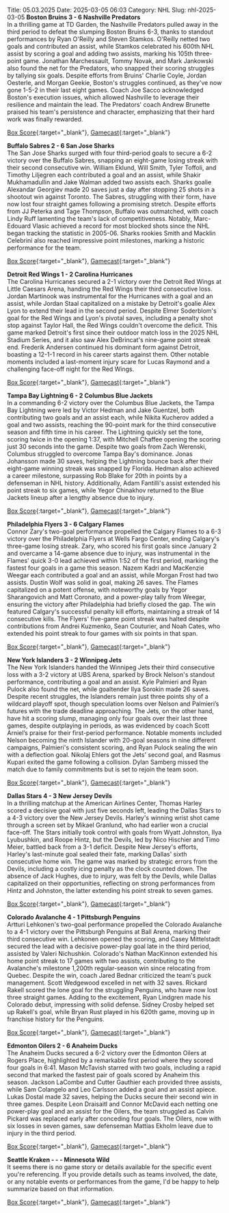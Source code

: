 Title: 05.03.2025
Date: 2025-03-05 06:03
Category: NHL 
Slug: nhl-2025-03-05 
**Boston Bruins 3 - 6 Nashville Predators**  
In a thrilling game at TD Garden, the Nashville Predators pulled away in the third period to defeat the slumping Boston Bruins 6-3, thanks to standout performances by Ryan O'Reilly and Steven Stamkos. O'Reilly netted two goals and contributed an assist, while Stamkos celebrated his 600th NHL assist by scoring a goal and adding two assists, marking his 105th three-point game. Jonathan Marchessault, Tommy Novak, and Mark Jankowski also found the net for the Predators, who snapped their scoring struggles by tallying six goals. Despite efforts from Bruins' Charlie Coyle, Jordan Oesterle, and Morgan Geekie, Boston's struggles continued, as they've now gone 1-5-2 in their last eight games. Coach Joe Sacco acknowledged Boston's execution issues, which allowed Nashville to leverage their resilience and maintain the lead. The Predators' coach Andrew Brunette praised his team's persistence and character, emphasizing that their hard work was finally rewarded. 

[Box Score](/gamecenter/nsh-vs-bos/2025/03/04/2024020973){:target="_blank"}, [Gamecast](https://www.nhl.com/news/nashville-predators-boston-bruins-game-recap-march-4){:target="_blank"}<br>

**Buffalo Sabres 2 - 6 San Jose Sharks**  
The San Jose Sharks surged with four third-period goals to secure a 6-2 victory over the Buffalo Sabres, snapping an eight-game losing streak with their second consecutive win. William Eklund, Will Smith, Tyler Toffoli, and Timothy Liljegren each contributed a goal and an assist, while Shakir Mukhamadullin and Jake Walman added two assists each. Sharks goalie Alexandar Georgiev made 20 saves just a day after stopping 25 shots in a shootout win against Toronto. The Sabres, struggling with their form, have now lost four straight games following a promising stretch. Despite efforts from JJ Peterka and Tage Thompson, Buffalo was outmatched, with coach Lindy Ruff lamenting the team's lack of competitiveness. Notably, Marc-Edouard Vlasic achieved a record for most blocked shots since the NHL began tracking the statistic in 2005-06. Sharks rookies Smith and Macklin Celebrini also reached impressive point milestones, marking a historic performance for the team. 

[Box Score](/gamecenter/sjs-vs-buf/2025/03/04/2024020974){:target="_blank"}, [Gamecast](https://www.nhl.com/news/san-jose-sharks-buffalo-sabres-game-recap-march-4){:target="_blank"}<br>

**Detroit Red Wings 1 - 2 Carolina Hurricanes**  
The Carolina Hurricanes secured a 2-1 victory over the Detroit Red Wings at Little Caesars Arena, handing the Red Wings their third consecutive loss. Jordan Martinook was instrumental for the Hurricanes with a goal and an assist, while Jordan Staal capitalized on a mistake by Detroit's goalie Alex Lyon to extend their lead in the second period. Despite Elmer Soderblom's goal for the Red Wings and Lyon's pivotal saves, including a penalty shot stop against Taylor Hall, the Red Wings couldn't overcome the deficit. This game marked Detroit's first since their outdoor match loss in the 2025 NHL Stadium Series, and it also saw Alex DeBrincat's nine-game point streak end. Frederik Andersen continued his dominant form against Detroit, boasting a 12-1-1 record in his career starts against them. Other notable moments included a last-moment injury scare for Lucas Raymond and a challenging face-off night for the Red Wings. 

[Box Score](/gamecenter/car-vs-det/2025/03/04/2024020975){:target="_blank"}, [Gamecast](https://www.nhl.com/news/carolina-hurricanes-detroit-red-wings-game-recap-march-4){:target="_blank"}<br>

**Tampa Bay Lightning 6 - 2 Columbus Blue Jackets**  
In a commanding 6-2 victory over the Columbus Blue Jackets, the Tampa Bay Lightning were led by Victor Hedman and Jake Guentzel, both contributing two goals and an assist each, while Nikita Kucherov added a goal and two assists, reaching the 90-point mark for the third consecutive season and fifth time in his career. The Lightning quickly set the tone, scoring twice in the opening 1:37, with Mitchell Chaffee opening the scoring just 30 seconds into the game. Despite two goals from Zach Werenski, Columbus struggled to overcome Tampa Bay's dominance. Jonas Johansson made 30 saves, helping the Lightning bounce back after their eight-game winning streak was snapped by Florida. Hedman also achieved a career milestone, surpassing Rob Blake for 20th in points by a defenseman in NHL history. Additionally, Adam Fantilli's assist extended his point streak to six games, while Yegor Chinakhov returned to the Blue Jackets lineup after a lengthy absence due to injury. 

[Box Score](/gamecenter/cbj-vs-tbl/2025/03/04/2024020976){:target="_blank"}, [Gamecast](https://www.nhl.com/news/columbus-blue-jackets-tampa-bay-lightning-game-recap-march-4){:target="_blank"}<br>

**Philadelphia Flyers 3 - 6 Calgary Flames**  
Connor Zary's two-goal performance propelled the Calgary Flames to a 6-3 victory over the Philadelphia Flyers at Wells Fargo Center, ending Calgary's three-game losing streak. Zary, who scored his first goals since January 2 and overcame a 14-game absence due to injury, was instrumental in the Flames' quick 3-0 lead achieved within 1:52 of the first period, marking the fastest four goals in a game this season. Nazem Kadri and MacKenzie Weegar each contributed a goal and an assist, while Morgan Frost had two assists. Dustin Wolf was solid in goal, making 26 saves. The Flames capitalized on a potent offense, with noteworthy goals by Yegor Sharangovich and Matt Coronato, and a power-play tally from Weegar, ensuring the victory after Philadelphia had briefly closed the gap. The win featured Calgary's successful penalty kill efforts, maintaining a streak of 14 consecutive kills. The Flyers' five-game point streak was halted despite contributions from Andrei Kuzmenko, Sean Couturier, and Noah Cates, who extended his point streak to four games with six points in that span. 

[Box Score](/gamecenter/cgy-vs-phi/2025/03/04/2024020977){:target="_blank"}, [Gamecast](https://www.nhl.com/news/calgary-flames-philadelphia-flyers-game-recap-march-4){:target="_blank"}<br>

**New York Islanders 3 - 2 Winnipeg Jets**  
The New York Islanders handed the Winnipeg Jets their third consecutive loss with a 3-2 victory at UBS Arena, sparked by Brock Nelson's standout performance, contributing a goal and an assist. Kyle Palmieri and Ryan Pulock also found the net, while goaltender Ilya Sorokin made 26 saves. Despite recent struggles, the Islanders remain just three points shy of a wildcard playoff spot, though speculation looms over Nelson and Palmieri’s futures with the trade deadline approaching. The Jets, on the other hand, have hit a scoring slump, managing only four goals over their last three games, despite outplaying in periods, as was evidenced by coach Scott Arniel’s praise for their first-period performance. Notable moments included Nelson becoming the ninth Islander with 20-goal seasons in nine different campaigns, Palmieri's consistent scoring, and Ryan Pulock sealing the win with a deflection goal. Nikolaj Ehlers got the Jets' second goal, and Rasmus Kupari exited the game following a collision. Dylan Samberg missed the match due to family commitments but is set to rejoin the team soon. 

[Box Score](/gamecenter/wpg-vs-nyi/2025/03/04/2024020978){:target="_blank"}, [Gamecast](https://www.nhl.com/news/winnipeg-jets-new-york-islanders-game-recap-march-4){:target="_blank"}<br>

**Dallas Stars 4 - 3 New Jersey Devils**  
In a thrilling matchup at the American Airlines Center, Thomas Harley scored a decisive goal with just five seconds left, leading the Dallas Stars to a 4-3 victory over the New Jersey Devils. Harley's winning wrist shot came through a screen set by Mikael Granlund, who had earlier won a crucial face-off. The Stars initially took control with goals from Wyatt Johnston, Ilya Lyubushkin, and Roope Hintz, but the Devils, led by Nico Hischier and Timo Meier, battled back from a 3-1 deficit. Despite New Jersey's efforts, Harley's last-minute goal sealed their fate, marking Dallas' sixth consecutive home win. The game was marked by strategic errors from the Devils, including a costly icing penalty as the clock counted down. The absence of Jack Hughes, due to injury, was felt by the Devils, while Dallas capitalized on their opportunities, reflecting on strong performances from Hintz and Johnston, the latter extending his point streak to seven games. 

[Box Score](/gamecenter/njd-vs-dal/2025/03/04/2024020979){:target="_blank"}, [Gamecast](https://www.nhl.com/news/new-jersey-devils-dallas-stars-game-recap-march-4){:target="_blank"}<br>

**Colorado Avalanche 4 - 1 Pittsburgh Penguins**  
Artturi Lehkonen's two-goal performance propelled the Colorado Avalanche to a 4-1 victory over the Pittsburgh Penguins at Ball Arena, marking their third consecutive win. Lehkonen opened the scoring, and Casey Mittelstadt secured the lead with a decisive power-play goal late in the third period, assisted by Valeri Nichushkin. Colorado's Nathan MacKinnon extended his home point streak to 17 games with two assists, contributing to the Avalanche's milestone 1,200th regular-season win since relocating from Quebec. Despite the win, coach Jared Bednar criticized the team's puck management. Scott Wedgewood excelled in net with 32 saves. Rickard Rakell scored the lone goal for the struggling Penguins, who have now lost three straight games. Adding to the excitement, Ryan Lindgren made his Colorado debut, impressing with solid defense. Sidney Crosby helped set up Rakell's goal, while Bryan Rust played in his 620th game, moving up in franchise history for the Penguins. 

[Box Score](/gamecenter/pit-vs-col/2025/03/04/2024020980){:target="_blank"}, [Gamecast](https://www.nhl.com/news/pittsburgh-penguins-colorado-avalanche-game-recap-march-4){:target="_blank"}<br>

**Edmonton Oilers 2 - 6 Anaheim Ducks**  
The Anaheim Ducks secured a 6-2 victory over the Edmonton Oilers at Rogers Place, highlighted by a remarkable first period where they scored four goals in 6:41. Mason McTavish starred with two goals, including a rapid second that marked the fastest pair of goals scored by Anaheim this season. Jackson LaCombe and Cutter Gauthier each provided three assists, while Sam Colangelo and Leo Carlsson added a goal and an assist apiece. Lukas Dostal made 32 saves, helping the Ducks secure their second win in three games. Despite Leon Draisaitl and Connor McDavid each netting one power-play goal and an assist for the Oilers, the team struggled as Calvin Pickard was replaced early after conceding four goals. The Oilers, now with six losses in seven games, saw defenseman Mattias Ekholm leave due to injury in the third period. 

[Box Score](/gamecenter/ana-vs-edm/2025/03/04/2024020981){:target="_blank"}, [Gamecast](https://www.nhl.com/news/anaheim-ducks-edmonton-oilers-game-recap-march-4){:target="_blank"}<br>

**Seattle Kraken - - - Minnesota Wild**  
It seems there is no game story or details available for the specific event you're referencing. If you provide details such as teams involved, the date, or any notable events or performances from the game, I'd be happy to help summarize based on that information. 

[Box Score](/gamecenter/min-vs-sea/2025/03/04/2024020982){:target="_blank"}, [Gamecast](https://www.nhl.com/news/minnesota-wild-seattle-kraken-game-recap-march-4){:target="_blank"}<br>

